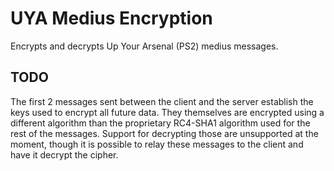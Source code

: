 # UYA Medius Encryption

Encrypts and decrypts Up Your Arsenal (PS2) medius messages.

## TODO

The first 2 messages sent between the client and the server establish the keys used to encrypt all future data. They themselves are encrypted using a different algorithm than the proprietary RC4-SHA1 algorithm used for the rest of the messages. Support for decrypting those are unsupported at the moment, though it is possible to relay these messages to the client and have it decrypt the cipher.
